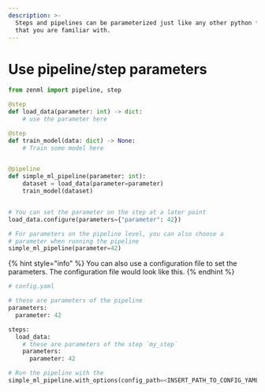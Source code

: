 ```yaml
---
description: >-
  Steps and pipelines can be parameterized just like any other python function
  that you are familiar with.
---
```


# Use pipeline/step parameters

```python
from zenml import pipeline, step

@step
def load_data(parameter: int) -> dict:
    # use the parameter here

@step
def train_model(data: dict) -> None:
    # Train some model here


@pipeline  
def simple_ml_pipeline(parameter: int):
    dataset = load_data(parameter=parameter)
    train_model(dataset)


# You can set the parameter on the step at a later point
load_data.configure(parameters={"parameter": 42})

# For parameters on the pipeline level, you can also choose a 
# parameter when running the pipeline
simple_ml_pipeline(parameter=42)
```

{% hint style="info" %}
You can also use a configuration file to set the parameters. The configuration file would look like this.
{% endhint %}

```python
# config.yaml

# these are parameters of the pipeline
parameters:
  parameter: 42

steps:
  load_data:
    # these are parameters of the step `my_step`
    parameters:
      parameter: 42
```

```python
# Run the pipeline with the 
simple_ml_pipeline.with_options(config_path=<INSERT_PATH_TO_CONFIG_YAML>)
```

